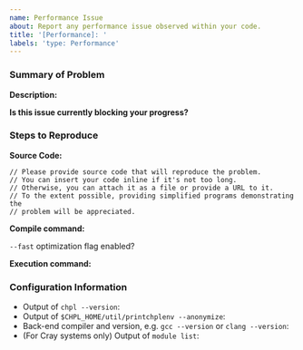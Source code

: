 ```yaml
---
name: Performance Issue
about: Report any performance issue observed within your code.
title: '[Performance]: '
labels: 'type: Performance'
---
```


### Summary of Problem

**Description:**
<!--
What behavior did you observe when encountering this issue?
What behavior did you expect to observe?
Describe any work-arounds you've considered, if any.
-->

**Is this issue currently blocking your progress?**
<!-- Answer 'yes', 'no' or 'I don't know'. -->

### Steps to Reproduce

**Source Code:**

```chapel
// Please provide source code that will reproduce the problem.
// You can insert your code inline if it's not too long.
// Otherwise, you can attach it as a file or provide a URL to it.
// To the extent possible, providing simplified programs demonstrating the
// problem will be appreciated.
```

**Compile command:**
<!-- e.g. `chpl foo.chpl` -->

`--fast` optimization flag enabled?
<!-- Answer 'yes' or 'no'. -->

**Execution command:**
<!--
e.g. `./foo -nl 4`
If an input file is required, include it as well.
-->

### Configuration Information

- Output of `chpl --version`:
- Output of `$CHPL_HOME/util/printchplenv --anonymize`:
- Back-end compiler and version, e.g. `gcc --version` or `clang --version`:
- (For Cray systems only) Output of `module list`:
